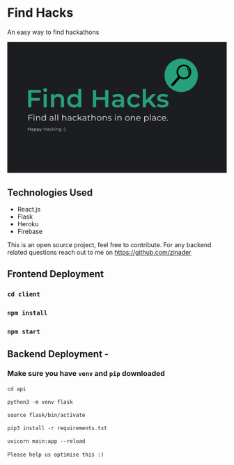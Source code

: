 # Find Hacks

An easy way to find hackathons

<img src='client/_shared/findhacks.png'>

## Technologies Used

- React.js
- Flask
- Heroku
- Firebase

This is an open source project, feel free to contribute. For any backend related questions reach out to me on https://github.com/zinader

## Frontend Deployment

### `cd client`

### `npm install`

### `npm start`

## Backend Deployment -

### Make sure you have `venv` and `pip` downloaded

```
cd api
```

```
python3 -m venv flask
```

```
source flask/bin/activate
```

```
pip3 install -r requirements.txt
```

```
uvicorn main:app --reload
```

`Please help us optimise this :)`
